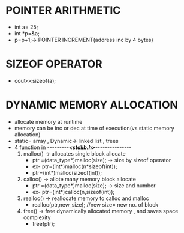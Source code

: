 # POINTER ARITHMETIC
- int a= 25;
- int *p=&a;
- p=p+1;-> POINTER INCREMENT(address inc by 4 bytes)

# SIZEOF OPERATOR
- cout<<sizeof(a);

# DYNAMIC MEMORY ALLOCATION
- allocate memory at runtime 
- memory can be inc or dec at time of execution(vs static memory allocation)
- static= array , Dynamic-> linked list , trees 
- 4 function in ---------***<stdlib.h>***---------------
  1. malloc() -> allocates single block allocate
        - ptr =(data_type*)malloc(size); -> size by sizeof operator 
        - ex- ptr=(int*)malloc(n*sizeof(int));
        - ptr=(int*)malloc(sizeof(int));
  3. calloc() -> allote many memory block allocate
        - ptr =(data_type*)malloc(size); -> size and number 
        - ex- ptr=(int*)calloc(n,sizeof(int));
  5. realloc() -> reallocate memory to calloc and malloc
        -  realloc(ptr,new_size); //new size= new no. of block 
  7. free() -> free dynamically allocated memory , and saves space complexity 
        - free(ptr);
